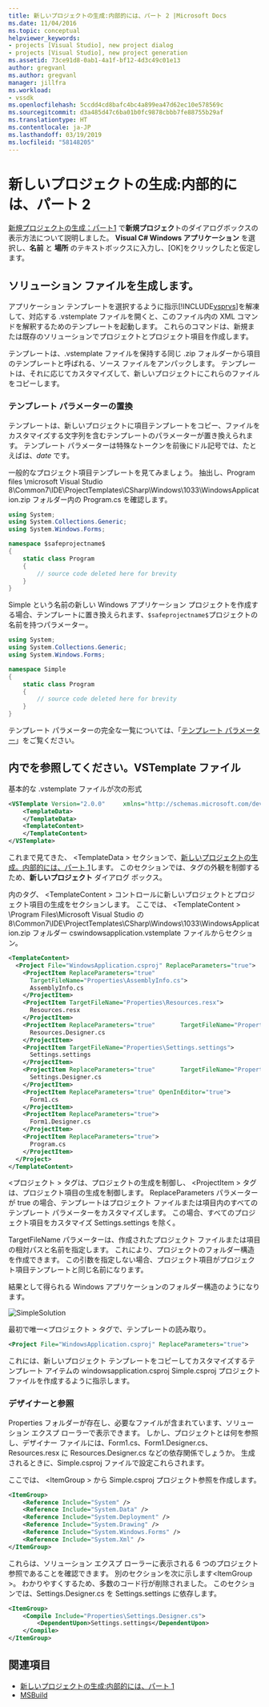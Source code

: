 ```yaml
---
title: 新しいプロジェクトの生成:内部的には、パート 2 |Microsoft Docs
ms.date: 11/04/2016
ms.topic: conceptual
helpviewer_keywords:
- projects [Visual Studio], new project dialog
- projects [Visual Studio], new project generation
ms.assetid: 73ce91d8-0ab1-4a1f-bf12-4d3c49c01e13
author: gregvanl
ms.author: gregvanl
manager: jillfra
ms.workload:
- vssdk
ms.openlocfilehash: 5ccdd4cd8bafc4bc4a899ea47d62ec10e578569c
ms.sourcegitcommit: d3a485d47c6ba01b0fc9878cbbb7fe88755b29af
ms.translationtype: HT
ms.contentlocale: ja-JP
ms.lasthandoff: 03/19/2019
ms.locfileid: "58148205"
---
```

# <a name="new-project-generation-under-the-hood-part-two"></a>新しいプロジェクトの生成:内部的には、パート 2

[新規プロジェクトの生成：パート1](../../extensibility/internals/new-project-generation-under-the-hood-part-one.md) で**新規プロジェク**トのダイアログボックスの表示方法について説明しました。 **Visual C# Windows アプリケーション** を選択し、**名前** と **場所** のテキストボックスに入力し、[OK]をクリックしたと仮定します。

## <a name="generating-the-solution-files"></a>ソリューション ファイルを生成します。
 アプリケーション テンプレートを選択するように指示[!INCLUDE[vsprvs](../../code-quality/includes/vsprvs_md.md)]を解凍して、対応する .vstemplate ファイルを開くと、このファイル内の XML コマンドを解釈するためのテンプレートを起動します。 これらのコマンドは、新規または既存のソリューションでプロジェクトとプロジェクト項目を作成します。

 テンプレートは、.vstemplate ファイルを保持する同じ .zip フォルダーから項目のテンプレートと呼ばれる、ソース ファイルをアンパックします。 テンプレートは、それに応じてカスタマイズして、新しいプロジェクトにこれらのファイルをコピーします。

### <a name="template-parameter-replacement"></a>テンプレート パラメーターの置換
 テンプレートは、新しいプロジェクトに項目テンプレートをコピー、ファイルをカスタマイズする文字列を含むテンプレートのパラメーターが置き換えられます。 テンプレート パラメーターは特殊なトークンを前後にドル記号では、たとえばは、$date$ です。

 一般的なプロジェクト項目テンプレートを見てみましょう。 抽出し、Program files \microsoft Visual Studio 8\Common7\IDE\ProjectTemplates\CSharp\Windows\1033\WindowsApplication.zip フォルダー内の Program.cs を確認します。

```csharp
using System;
using System.Collections.Generic;
using System.Windows.Forms;

namespace $safeprojectname$
{
    static class Program
    {
        // source code deleted here for brevity
    }
}
```

Simple という名前の新しい Windows アプリケーション プロジェクトを作成する場合、テンプレートに置き換えられます、`$safeprojectname$`プロジェクトの名前を持つパラメーター。

```csharp
using System;
using System.Collections.Generic;
using System.Windows.Forms;

namespace Simple
{
    static class Program
    {
        // source code deleted here for brevity
    }
}
```

 テンプレート パラメーターの完全な一覧については、「[テンプレート パラメーター](../../ide/template-parameters.md)」をご覧ください。

## <a name="a-look-inside-a-vstemplate-file"></a>内でを参照してください。VSTemplate ファイル
 基本的な .vstemplate ファイルが次の形式

```xml
<VSTemplate Version="2.0.0"     xmlns="http://schemas.microsoft.com/developer/vstemplate/2005"     Type="Project">
    <TemplateData>
    </TemplateData>
    <TemplateContent>
    </TemplateContent>
</VSTemplate>
```

 これまで見てきた、 \<TemplateData > セクションで、[新しいプロジェクトの生成。内部的には、パート 1](../../extensibility/internals/new-project-generation-under-the-hood-part-one.md)します。 このセクションでは、タグの外観を制御するため、**新しいプロジェクト** ダイアログ ボックス。

 内のタグ、 \<TemplateContent > コントロールに新しいプロジェクトとプロジェクト項目の生成をセクションします。 ここでは、 \<TemplateContent > \Program Files\Microsoft Visual Studio の 8\Common7\IDE\ProjectTemplates\CSharp\Windows\1033\WindowsApplication.zip フォルダー cswindowsapplication.vstemplate ファイルからセクション。

```xml
<TemplateContent>
  <Project File="WindowsApplication.csproj" ReplaceParameters="true">
    <ProjectItem ReplaceParameters="true"
      TargetFileName="Properties\AssemblyInfo.cs">
      AssemblyInfo.cs
    </ProjectItem>
    <ProjectItem TargetFileName="Properties\Resources.resx">
      Resources.resx
    </ProjectItem>
    <ProjectItem ReplaceParameters="true"       TargetFileName="Properties\Resources.Designer.cs">
      Resources.Designer.cs
    </ProjectItem>
    <ProjectItem TargetFileName="Properties\Settings.settings">
      Settings.settings
    </ProjectItem>
    <ProjectItem ReplaceParameters="true"       TargetFileName="Properties\Settings.Designer.cs">
      Settings.Designer.cs
    </ProjectItem>
    <ProjectItem ReplaceParameters="true" OpenInEditor="true">
      Form1.cs
    </ProjectItem>
    <ProjectItem ReplaceParameters="true">
      Form1.Designer.cs
    </ProjectItem>
    <ProjectItem ReplaceParameters="true">
      Program.cs
    </ProjectItem>
  </Project>
</TemplateContent>
```

 \<プロジェクト > タグは、プロジェクトの生成を制御し、 \<ProjectItem > タグは、プロジェクト項目の生成を制御します。 ReplaceParameters パラメーターが true の場合、テンプレートはプロジェクト ファイルまたは項目内のすべてのテンプレート パラメーターをカスタマイズします。 この場合、すべてのプロジェクト項目をカスタマイズ Settings.settings を除く。

 TargetFileName パラメーターは、作成されたプロジェクト ファイルまたは項目の相対パスと名前を指定します。 これにより、プロジェクトのフォルダー構造を作成できます。 この引数を指定しない場合、プロジェクト項目がプロジェクト項目テンプレートと同じ名前になります。

 結果として得られる Windows アプリケーションのフォルダー構造のようになります。

 ![SimpleSolution](../../extensibility/internals/media/simplesolution.png "SimpleSolution")

 最初で唯一\<プロジェクト > タグで、テンプレートの読み取り。

```xml
<Project File="WindowsApplication.csproj" ReplaceParameters="true">
```

 これには、新しいプロジェクト テンプレートをコピーしてカスタマイズするテンプレート アイテムの windowsapplication.csproj Simple.csproj プロジェクト ファイルを作成するように指示します。

### <a name="designers-and-references"></a>デザイナーと参照
 Properties フォルダーが存在し、必要なファイルが含まれています、ソリューション エクスプ ローラーで表示できます。 しかし、プロジェクトとは何を参照し、デザイナー ファイルには、Form1.cs、Form1.Designer.cs、Resources.resx に Resources.Designer.cs などの依存関係でしょうか。  生成されるときに、Simple.csproj ファイルで設定これらされます。

 ここでは、 \<ItemGroup > から Simple.csproj プロジェクト参照を作成します。

```xml
<ItemGroup>
    <Reference Include="System" />
    <Reference Include="System.Data" />
    <Reference Include="System.Deployment" />
    <Reference Include="System.Drawing" />
    <Reference Include="System.Windows.Forms" />
    <Reference Include="System.Xml" />
</ItemGroup>
```

 これらは、ソリューション エクスプ ローラーに表示される 6 つのプロジェクト参照であることを確認できます。 別のセクションを次に示します\<ItemGroup >。 わかりやすくするため、多数のコード行が削除されました。 このセクションでは、Settings.Designer.cs を Settings.settings に依存します。

```xml
<ItemGroup>
    <Compile Include="Properties\Settings.Designer.cs">
        <DependentUpon>Settings.settings</DependentUpon>
    </Compile>
</ItemGroup>
```

## <a name="see-also"></a>関連項目

- [新しいプロジェクトの生成:内部的には、パート 1](../../extensibility/internals/new-project-generation-under-the-hood-part-one.md)
- [MSBuild](../../msbuild/msbuild.md)